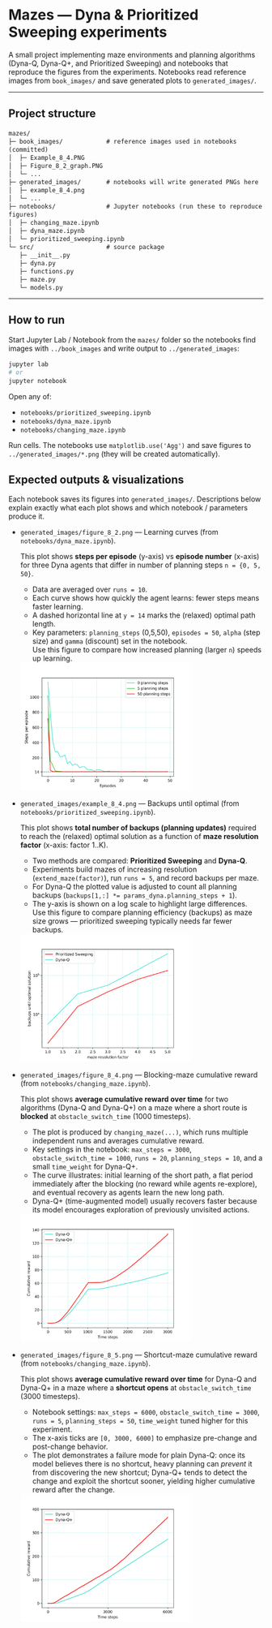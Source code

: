 # Mazes — Dyna & Prioritized Sweeping experiments

A small project implementing maze environments and planning algorithms (Dyna-Q, Dyna-Q+, and Prioritized Sweeping) and notebooks that reproduce the figures from the experiments.
Notebooks read reference images from `book_images/` and save generated plots to `generated_images/`.

---

## Project structure

```
mazes/
├─ book_images/            # reference images used in notebooks (committed)
│  ├─ Example_8_4.PNG
│  ├─ Figure_8_2_graph.PNG
│  └─ ...
├─ generated_images/       # notebooks will write generated PNGs here
│  ├─ example_8_4.png
│  └─ ...
├─ notebooks/              # Jupyter notebooks (run these to reproduce figures)
│  ├─ changing_maze.ipynb
│  ├─ dyna_maze.ipynb
│  └─ prioritized_sweeping.ipynb
└─ src/                    # source package
   ├─ __init__.py
   ├─ dyna.py
   ├─ functions.py
   ├─ maze.py
   └─ models.py
```

---

## How to run

Start Jupyter Lab / Notebook from the `mazes/` folder so the notebooks find images with `../book_images` and write output to `../generated_images`:

```bash
jupyter lab
# or
jupyter notebook
```

Open any of:

* `notebooks/prioritized_sweeping.ipynb`
* `notebooks/dyna_maze.ipynb`
* `notebooks/changing_maze.ipynb`

Run cells. The notebooks use `matplotlib.use('Agg')` and save figures to `../generated_images/*.png` (they will be created automatically).

## Expected outputs & visualizations

Each notebook saves its figures into `generated_images/`. Descriptions below explain exactly what each plot shows and which notebook / parameters produce it.

* `generated_images/figure_8_2.png` — Learning curves (from `notebooks/dyna_maze.ipynb`).
  
  This plot shows **steps per episode** (y-axis) vs **episode number** (x-axis) for three Dyna agents that differ in number of planning steps `n = {0, 5, 50}`.  
  - Data are averaged over `runs = 10`.  
  - Each curve shows how quickly the agent learns: fewer steps means faster learning.  
  - A dashed horizontal line at `y = 14` marks the (relaxed) optimal path length.  
  - Key parameters: `planning_steps` (0,5,50), `episodes = 50`, `alpha` (step size) and `gamma` (discount) set in the notebook.  
  Use this figure to compare how increased planning (larger `n`) speeds up learning.


  <img src="generated_images/figure_8_2.png" width="70%">


* `generated_images/example_8_4.png` — Backups until optimal (from `notebooks/prioritized_sweeping.ipynb`).

  This plot shows **total number of backups (planning updates)** required to reach the (relaxed) optimal solution as a function of **maze resolution factor** (x-axis: factor 1..K).  
  - Two methods are compared: **Prioritized Sweeping** and **Dyna-Q**.  
  - Experiments build mazes of increasing resolution (`extend_maze(factor)`), run `runs = 5`, and record backups per maze.  
  - For Dyna-Q the plotted value is adjusted to count all planning backups (`backups[1,:] *= params_dyna.planning_steps + 1`).  
  - The y-axis is shown on a log scale to highlight large differences.  
  Use this figure to compare planning efficiency (backups) as maze size grows — prioritized sweeping typically needs far fewer backups.


  <img src="generated_images/example_8_4.png" width="70%">


* `generated_images/figure_8_4.png` — Blocking-maze cumulative reward (from `notebooks/changing_maze.ipynb`).

  This plot shows **average cumulative reward over time** for two algorithms (Dyna-Q and Dyna-Q+) on a maze where a short route is **blocked** at `obstacle_switch_time` (1000 timesteps).  
  - The plot is produced by `changing_maze(...)`, which runs multiple independent runs and averages cumulative reward.  
  - Key settings in the notebook: `max_steps = 3000`, `obstacle_switch_time = 1000`, `runs = 20`, `planning_steps = 10`, and a small `time_weight` for Dyna-Q+.  
  - The curve illustrates: initial learning of the short path, a flat period immediately after the blocking (no reward while agents re-explore), and eventual recovery as agents learn the new long path.  
  - Dyna-Q+ (time-augmented model) usually recovers faster because its model encourages exploration of previously unvisited actions.


  <img src="generated_images/figure_8_4.png" width="70%">


* `generated_images/figure_8_5.png` — Shortcut-maze cumulative reward (from `notebooks/changing_maze.ipynb`).

  This plot shows **average cumulative reward over time** for Dyna-Q and Dyna-Q+ in a maze where a **shortcut opens** at `obstacle_switch_time` (3000 timesteps).  
  - Notebook settings: `max_steps = 6000`, `obstacle_switch_time = 3000`, `runs = 5`, `planning_steps = 50`, `time_weight` tuned higher for this experiment.  
  - The x-axis ticks are `[0, 3000, 6000]` to emphasize pre-change and post-change behavior.  
  - The plot demonstrates a failure mode for plain Dyna-Q: once its model believes there is no shortcut, heavy planning can *prevent* it from discovering the new shortcut; Dyna-Q+ tends to detect the change and exploit the shortcut sooner, yielding higher cumulative reward after the change.


  <img src="generated_images/figure_8_5.png" width="70%">
